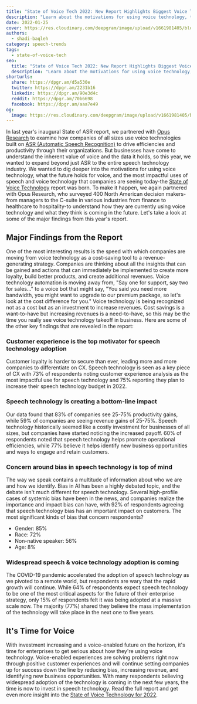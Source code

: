 ```yaml
---
title: "State of Voice Tech 2022: New Report Highlights Biggest Voice Tech Adoption Motivators"
description: "Learn about the motivations for using voice technology, the most impactful uses of voice tech today, and what the future holds for voice."
date: 2022-01-25
cover: https://res.cloudinary.com/deepgram/image/upload/v1661981405/blog/state-of-voice-report-2022/State-of-Voice-2022-thumb-554x220%402x.png
authors:
  - shadi-baqleh
category: speech-trends
tags:
  - state-of-voice-tech
seo:
  title: "State of Voice Tech 2022: New Report Highlights Biggest Voice Tech Adoption Motivators"
  description: "Learn about the motivations for using voice technology, the most impactful uses of voice tech today, and what the future holds for voice."
shorturls:
  share: https://dpgr.am/d5a530e
  twitter: https://dpgr.am/2231b16
  linkedin: https://dpgr.am/90e3d4c
  reddit: https://dpgr.am/70b6698
  facebook: https://dpgr.am/aaa7e49
og:
  image: https://res.cloudinary.com/deepgram/image/upload/v1661981405/blog/state-of-voice-report-2022/State-of-Voice-2022-thumb-554x220%402x.png
---
```


In last year's inaugural State of ASR report, we partnered with [Opus Research](https://opusresearch.net/wordpress/) to examine how companies of all sizes use voice technologies built on [ASR (Automatic Speech Recognition)](https://blog.deepgram.com/what-is-asr/) to drive efficiencies and productivity through their organizations. But businesses have come to understand the inherent value of voice and the data it holds, so this year, we wanted to expand beyond just ASR to the entire speech technology industry. We wanted to dig deeper into the motivations for using voice technology, what the future holds for voice, and the most impactful uses of speech and voice technology that companies are seeing today-the [State of Voice Technology](https://deepgram.com/state-of-voice-technology-2022/) report was born. To make it happen, we again partnered with Opus Research, who surveyed 400 North American decision makers-from managers to the C-suite in various industries from finance to healthcare to hospitality-to understand how they are currently using voice technology and what they think is coming in the future. Let's take a look at some of the major findings from this year's report.

## Major Findings from the Report

One of the most interesting results is the speed with which companies are moving from voice technology as a cost-saving tool to a revenue-generating strategy. Companies are thinking about all the insights that can be gained and actions that can immediately be implemented to create more loyalty, build better products, and create additional revenues. Voice technology automation is moving away from, "Say one for support, say two for sales..." to a voice bot that might say, "You said you need more bandwidth, you might want to upgrade to our premium package, so let's look at the cost difference for you." Voice technology is being recognized not as a cost but as an investment to increase revenues. Cost savings is a want-to-have but increasing revenues is a need-to-have, so this may be the time you really see voice technology takeoff in business.  Here are some of the other key findings that are revealed in the report:

### Customer experience is the top motivator for speech technology adoption

Customer loyalty is harder to secure than ever, leading more and more companies to differentiate on CX. Speech technology is seen as a key piece of CX with 73% of respondents noting customer experience analysis as the most impactful use for speech technology and 75% reporting they plan to increase their speech technology budget in 2022.

### Speech technology is creating a bottom-line impact

Our data found that 83% of companies see 25-75% productivity gains, while 59% of companies are seeing revenue gains of 25-75%. Speech technology historically seemed like a costly investment for businesses of all sizes, but companies have started noticing the increased payoff. 60% of respondents noted that speech technology helps promote operational efficiencies, while 77% believe it helps identify new business opportunities and ways to engage and retain customers. 

### Concern around bias in speech technology is top of mind

The way we speak contains a multitude of information about who we are and how we identify. Bias in AI has been a highly debated topic, and the debate isn't much different for speech technology. Several high-profile cases of systemic bias have been in the news, and companies realize the importance and impact bias can have, with 92% of respondents agreeing that speech technology bias has an important impact on customers. The most significant kinds of bias that concern respondents?

*   Gender: 85%
*   Race: 72%
*   Non-native speaker: 56%
*   Age: 8%

### Widespread speech & voice technology adoption is coming

The COVID-19 pandemic accelerated the adoption of speech technology as we pivoted to a remote world, but respondents are wary that the rapid growth will continue. While 64% of respondents expect speech technology to be one of the most critical aspects for the future of their enterprise strategy, only 15% of respondents felt it was being adopted at a massive scale now. The majority (77%) shared they believe the mass implementation of the technology will take place in the next one to five years. 

## It's Time for Voice

With investment increasing and a voice-enabled future on the horizon, it's time for enterprises to get serious about how they're using voice technology. Voice-enabled experiences are solving problems right now through positive customer experiences and will continue setting companies up for success down the line by reducing bias, increasing revenue, and identifying new business opportunities. With many respondents believing widespread adoption of the technology is coming in the next few years, the time is now to invest in speech technology. Read the full report and get even more insight into the [State of Voice Technology for 2022](https://deepgram.com/state-of-voice-technology-2022/).
